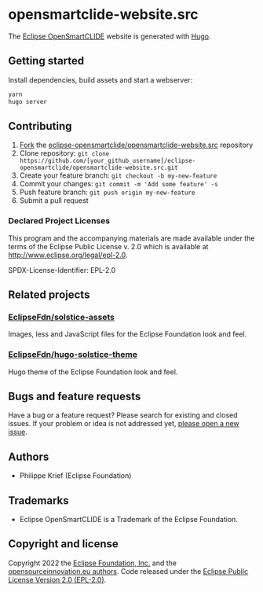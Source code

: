 # opensmartclide-website.src

The [Eclipse OpenSmartCLIDE](https://eclipse.org/opensmartclide) website is generated with [Hugo](https://gohugo.io/documentation/).


## Getting started

Install dependencies, build assets and start a webserver:

```bash
yarn
hugo server
```

## Contributing

1. [Fork](https://help.github.com/articles/fork-a-repo/) the [eclipse-opensmartclide/opensmartclide-website.src](https://github.com/eclipse-opensmartclide/opensmartclide-website.src) repository
2. Clone repository: `git clone https://github.com/[your_github_username]/eclipse-opensmartclide/opensmartclide-website.src.git`
3. Create your feature branch: `git checkout -b my-new-feature`
4. Commit your changes: `git commit -m 'Add some feature' -s`
5. Push feature branch: `git push origin my-new-feature`
6. Submit a pull request

### Declared Project Licenses

This program and the accompanying materials are made available under the terms
of the Eclipse Public License v. 2.0 which is available at
http://www.eclipse.org/legal/epl-2.0.

SPDX-License-Identifier: EPL-2.0

## Related projects

### [EclipseFdn/solstice-assets](https://github.com/EclipseFdn/solstice-assets)

Images, less and JavaScript files for the Eclipse Foundation look and feel.

### [EclipseFdn/hugo-solstice-theme](https://github.com/EclipseFdn/hugo-solstice-theme)

Hugo theme of the Eclipse Foundation look and feel.

## Bugs and feature requests

Have a bug or a feature request? Please search for existing and closed issues. If your problem or idea is not addressed yet, [please open a new issue](https://github.com/eclipse-opensmartclide/opensmartclide-website.src/issues/new).

## Authors

* Philippe Krief (Eclipse Foundation)


## Trademarks

* Eclipse OpenSmartCLIDE is a Trademark of the Eclipse Foundation.

## Copyright and license

Copyright 2022 the [Eclipse Foundation, Inc.](https://www.eclipse.org) and the [opensourceinnovation.eu authors](https://github.com/eclipse-opensmartclide/opensmartclide-website.src/graphs/contributors). Code released under the [Eclipse Public License Version 2.0 (EPL-2.0)](https://github.com/eclipsefdn/opensourceinnovation.eu/blob/src/LICENSE).
